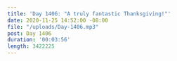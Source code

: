 ```yaml
---
title: 'Day 1406: "A truly fantastic Thanksgiving!"'
date: 2020-11-25 14:52:00 -08:00
file: "/uploads/Day-1406.mp3"
post: Day 1406
duration: '00:03:56'
length: 3422225
---
```


